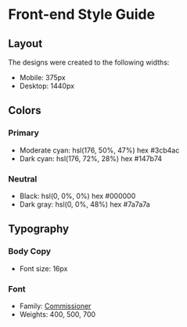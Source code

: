 # Front-end Style Guide

## Layout

The designs were created to the following widths:

- Mobile: 375px
- Desktop: 1440px

## Colors

### Primary

- Moderate cyan: hsl(176, 50%, 47%) hex #3cb4ac
- Dark cyan: hsl(176, 72%, 28%) hex #147b74

### Neutral

- Black: hsl(0, 0%, 0%) hex #000000
- Dark gray: hsl(0, 0%, 48%) hex #7a7a7a

## Typography

### Body Copy

- Font size: 16px

### Font

- Family: [Commissioner](https://fonts.google.com/specimen/Commissioner)
- Weights: 400, 500, 700
